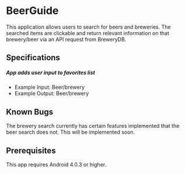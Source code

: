 # BeerGuide

This application allows users to search for beers and breweries. The searched items are clickable and return relevant information on that brewery/beer via an API request from BreweryDB.

## Specifications

##### App adds user input to favorites list

* Example Input: Beer/brewery
* Example Output: Beer/brewery

## Known Bugs

The brewery search currently has certain features implemented that the beer search does not. This will be implemented soon.

## Prerequisites

This app requires Android 4.0.3 or higher.
